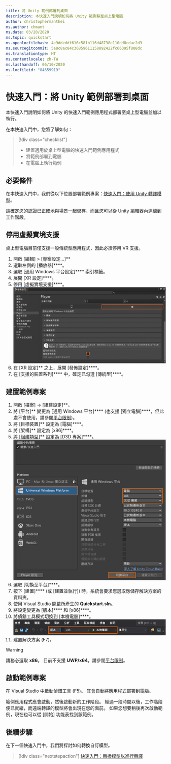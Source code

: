 ```yaml
---
title: 將 Unity 範例部署到桌面
description: 本快速入門說明如何將 Unity 範例移至桌上型電腦
author: christophermanthei
ms.author: chmant
ms.date: 03/20/2020
ms.topic: quickstart
ms.openlocfilehash: 4e9ddeddf616c581b116d48738e110dd8cdac2d3
ms.sourcegitcommit: 5a8c8ac84c36859611158892422fc66395f808dc
ms.translationtype: HT
ms.contentlocale: zh-TW
ms.lasthandoff: 06/10/2020
ms.locfileid: "84659919"
---
```

# <a name="quickstart-deploy-unity-sample-to-desktop"></a>快速入門：將 Unity 範例部署到桌面

本快速入門說明如何將 Unity 的快速入門範例應用程式部署至桌上型電腦並加以執行。

在本快速入門中，您將了解如何：

> [!div class="checklist"]
>
>* 建置適用於桌上型電腦的快速入門範例應用程式
>* 將範例部署到電腦
>* 在電腦上執行範例

## <a name="prerequisites"></a>必要條件

在本快速入門中，我們從以下位置部署範例專案：[快速入門：使用 Unity 轉譯模型](render-model.md)。

請確定您的認證已正確地與場景一起儲存，而且您可以從 Unity 編輯器內連線到工作階段。

## <a name="disable-virtual-reality-support"></a>停用虛擬實境支援

桌上型電腦目前僅支援一般傳統型應用程式，因此必須停用 VR 支援。

1. 開啟 [編輯] > [專案設定...]**
1. 選取左側的 [播放器]****。
1. 選取 [通用 Windows 平台設定]**** 索引標籤。
1. 展開 [XR 設定]****。
1. 停用 [虛擬實境支援]****。
    ![播放器設定](./media/unity-disable-xr.png)
1. 在 [XR 設定]** 之上，展開 [發佈設定]****。
1. 在 [支援的裝置系列]**** 中，確定已勾選 [傳統型]****。

## <a name="build-the-sample-project"></a>建置範例專案

1. 開啟 [檔案] -> [組建設定]**。
1. 將 [平台]** 變更為 [通用 Windows 平台]**** (也支援 [獨立電腦]****，但此處不會使用，請參閱[平台限制](../reference/limits.md#platform-limitations))。
1. 將 [目標裝置]** 設定為 [電腦]****。
1. 將 [架構]** 設定為 [x86]****。
1. 將 [組建類型]** 設定為 [D3D 專案]****。
  ![組建設定](./media/unity-build-settings-pc.png)
1. 選取 [切換至平台]****。
1. 按下 [建置]**** (或 [建置並執行]) 時，系統會要求您選取應儲存解決方案的資料夾。
1. 使用 Visual Studio 開啟所產生的 **Quickstart.sln**。
1. 將設定變更為 [版本]**** 和 [x86]****。
1. 將偵錯工具模式切換到 [本機電腦]****。
  ![解決方案設定](./media/unity-deploy-config-pc.png)
1. 建置解決方案 (F7)。

> [!WARNING]
> 請務必選取 **x86**。 目前不支援 **UWP/x64**，請參閱[平台限制](../reference/limits.md#platform-limitations)。

## <a name="launch-the-sample-project"></a>啟動範例專案

在 Visual Studio 中啟動偵錯工具 (F5)。 其會自動將應用程式部署到電腦。

範例應用程式應會啟動，然後啟動新的工作階段。 經過一段時間以後，工作階段便已就緒，而遠端轉譯的模型將會出現在您的面前。
如果您想要稍後再次啟動範例，現在也可以從 [開始] 功能表找到該範例。

## <a name="next-steps"></a>後續步驟

在下一個快速入門中，我們將探討如何轉換自訂模型。

> [!div class="nextstepaction"]
> [快速入門：轉換模型以進行轉譯](convert-model.md)
